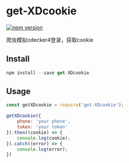 # get-XDcookie
[![npm version](https://img.shields.io/badge/npm-0.0.1-brightgreen.svg)](https://www.npmjs.com/package/get-xd-cookie)

爬虫模拟odecker4登录，获取cookie

## Install
```javascript
npm install --save get-XDcookie
```

## Usage
```javascript
const getXDcookie = require('get-XDcookie');

getXDcookie({
    phone: 'your phone',
    token: 'your token'
}).then((cookie) => {
    console.log(cookie);
}).catch((error) => {
    console.log(error);
})
```
